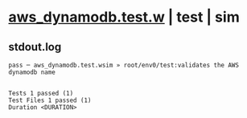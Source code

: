 # [aws_dynamodb.test.w](../../../../../../examples/tests/sdk_tests/dynamodb-table/aws_dynamodb.test.w) | test | sim

## stdout.log
```log
pass ─ aws_dynamodb.test.wsim » root/env0/test:validates the AWS dynamodb name
 
 
Tests 1 passed (1)
Test Files 1 passed (1)
Duration <DURATION>
```

